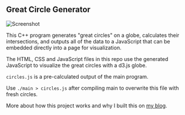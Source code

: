 ## Great Circle Generator

![Screenshot](http://www.trevorsimonton.com/assets/posts/greatcircles/screencapture.PNG)

This C++ program generates "great circles" on a globe, calculates their intersections, and outputs all of the data to a JavaScript that can be embedded directly into a page for visualization.

The HTML, CSS and JavaScript files in this repo use the generated JavaScript to visualize the great circles with a d3.js globe.

`circles.js` is a pre-calculated output of the main program.

Use `./main > circles.js` after compiling main to overwrite this file with fresh circles.

More about how this project works and why I built this on [my blog](http://www.trevorsimonton.com/cs/projects/2016/01/07/great-circle-generator.html).
